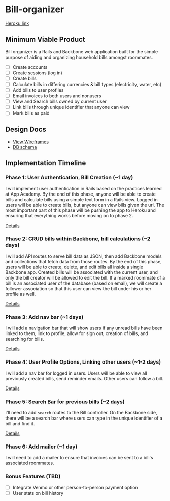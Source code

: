 # Bill-organizer

[Heroku link][heroku]

[heroku]: https://bill-organizer.herokuapp.com

## Minimum Viable Product
Bill organizer is a Rails and Backbone web application built for the simple purpose of aiding and organizing household bills amongst roommates.

<!-- This is a Markdown checklist. Use it to keep track of your progress! -->

- [ ] Create accounts
- [ ] Create sessions (log in)
- [ ] Create bills
- [ ] Calculate bills in differing currencies & bill types    (electricity, water, etc)
- [ ] Add bills to user profiles
- [ ] Email invoices to both users and nonusers
- [ ] View and Search bills owned by current user
- [ ] Link bills through unique identifier that anyone can view
- [ ] Mark bills as paid

## Design Docs
* [View Wireframes][views]
* [DB schema][schema]

[views]: ./docs/views.md
[schema]: ./docs/schema.md

## Implementation Timeline

### Phase 1: User Authentication, Bill Creation (~1 day)
I will implement user authentication in Rails based on the practices learned at
App Academy. By the end of this phase, anyone will be able to create bills and calculate bills using
a simple text form in a Rails view. Logged in users will be able to create bills, but anyone can view bills given the url. The most important part of this phase will
be pushing the app to Heroku and ensuring that everything works before moving on
to phase 2.

[Details][phase-one]

### Phase 2: CRUD bills within Backbone, bill calculations (~2 days)
I will add API routes to serve bill data as JSON, then add Backbone
models and collections that fetch data from those routes. By the end of this
phase, users will be able to create, delete, and edit bills all
inside a single Backbone app. Created bills will be associated with the current user, and only the bill creator will be allowed to edit the bill. If a marked roommate of a bill is an associated user of the database (based on email), we will create a follower association so that this user can view the bill under his or her profile as well.

[Details][phase-two]

### Phase 3: Add nav bar (~1 days)
I will add a navigation bar that will show users if any unread bills have been linked to them, link to profile, allow for sign out, creation of bills, and searching for bills.

[Details][phase-three]

### Phase 4: User Profile Options, Linking other users (~1-2 days)
I will add a nav bar for logged in users. Users will be able to view all previously created bills, send reminder emails. Other users can follow a bill.

[Details][phase-four]

### Phase 5: Search Bar for previous bills (~2 days)
I'll need to add `search` routes to the Bill controller. On the
Backbone side, there will be a search bar where users can type in the unique identifier of a bill and find it.

[Details][phase-five]

### Phase 6: Add mailer (~1 day)
I will need to add a mailer to ensure that invoices can be sent to a bill's associated roommates.

### Bonus Features (TBD)
- [ ] Integrate Venmo or other person-to-person payment option
- [ ] User stats on bill history

[phase-one]: ./docs/phases/phase1.md
[phase-two]: ./docs/phases/phase2.md
[phase-three]: ./docs/phases/phase3.md
[phase-four]: ./docs/phases/phase4.md
[phase-five]: ./docs/phases/phase5.md
